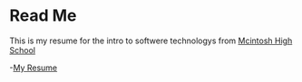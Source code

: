 # Read Me #

This is my resume for the intro to softwere technologys from [Mcintosh High School](https://www.fcboe.org/mhs)


-[My Resume](Resume.md)
